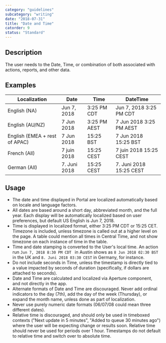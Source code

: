```yaml
---
category: "guidelines"
subcategory: "writing"
date: "2018-07-31"
title: "Date and Time"
catorder: 9
status: "Standard"
---
```


## Description
The user needs to the Date, Time, or combination of both associated with actions, reports, and other data.

## Examples

| Localization | Date | Time | DateTime |
| --- | --- | --- | --- |
| English (NA) | Jun 7, 2018 | 3:25 PM CDT | Jun 7, 2018 3:25 PM CDT |
| English (AU/NZ) | 7 Jun 2018 | 3:25 PM AEST | 7 Jun 2018 3:25 PM AEST |
| English (EMEA + rest of APAC) | 7 Jun 2018 | 15:25 BST | 7 Jun 2018 15:25 BST |
| French (All) | 7 juin 2018 | 15:25 CEST | 7 juin 2018 15:25 CEST |
| German (All) | 7\. Juni 2018 | 15:25 CEST | 7\. Juni 2018 15:25 CEST |


## Usage
* The date and time displayed in Portal are localized automatically based on locale and language factors.
* All dates are based around a short day, abbreviated month, and the full year. Each display will be automatically localized based on user preferences, but default US English is Jun 7, 2018.
* Time is displayed in localized format, either 3:25 PM CDT or 15:25 CET. Timezone is included, unless timezone is called out at a higher level on the page. A table could mention all times in Central Time, and not show timezone on each instance of time in the table.
* Time and date stamping is converted to the User's local time. An action run ``Jun 7, 2018 8:30 PM CDT `` in Austin shows as ``8 Jun 2018 02:30 BST`` in the UK and ``8. Juni 2018 03:30 CEST`` in Germany, for instance.
* Do not include seconds in Time, unless the timestamp is directly tied to a value impacted by seconds of duration (specifically, if dollars are attached to seconds).
* Date and Time are calculated and localized via Aperture component, and not directly in the app.
* Alternate formats of Date and Time are discouraged. Never add ordinal indicators to the day (7th), add the day of the week (Thursday), or expand the month name, unless done as part of localization.
* Never use purely numeric date formats (06/07/08 could mean three different dates).
* Relative time is discouraged, and should only be used in timeboxed contexts ("Next update in 5 minutes", "Added to queue 30 minutes ago") where the user will be expecting change or results soon. Relative time should never be used for periods over 1 hour. Timestamps do not default to relative time and switch over to absolute time.